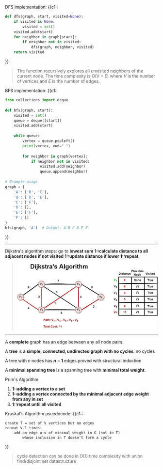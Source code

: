 DFS implementation:
{{c1::
```python
def dfs(graph, start, visited=None):
    if visited is None:
        visited = set()
    visited.add(start)
    for neighbor in graph[start]:
        if neighbor not in visited:
            dfs(graph, neighbor, visited)
    return visited
```
}}
>The function recursively explores all unvisited neighbors of the current node.
>The time complexity is O(V + E) where $V$ is the number of vertices and $E$ is the number of edges.

BFS implementation:
{{c1::
```python
from collections import deque

def bfs(graph, start):
    visited = set()
    queue = deque([start])
    visited.add(start)
    
    while queue:
        vertex = queue.popleft()
        print(vertex, end=" ")
        
        for neighbor in graph[vertex]:
            if neighbor not in visited:
                visited.add(neighbor)
                queue.append(neighbor)

# Example usage
graph = {
    'A': ['B', 'C'],
    'B': ['D', 'E'],
    'C': ['F'],
    'D': [],
    'E': ['F'],
    'F': []
}
bfs(graph, 'A')  # Output: A B C D E F
```
}}

***

Dijkstra's algorithm steps:
go to **lowest sum**
**1::calculate distance to all adjacent nodes if not visited**
**1::update distance if lower**
**1::repeat**
> ![](z_attachments/Pasted%20image%2020251002173944.png)
***

A **complete** graph has an edge between any all node pairs.

 A **tree** is **a simple, connected, undirected graph with no cycles**.
	no cycles

A tree with $n$ nodes has **$n-1$** edges 
	proved with structural induction

A **minimal spanning tree** is a spanning tree with **minimal total weight**.

Prim's Algorithm
1. **1::adding a vertex to a set**
2. **1::adding a vertex connected by the minimal adjacent edge weight from any in set**
3. **1::repeat until all visited**

Kruskal's Algorithm psuedocode: 
{{c1::
```
create T = set of V vertices but no edges
repeat V-1 times:
	add an edge u-v of minimal weight in G (not in T)
		whose inclusion in T doesn't form a cycle
```
}}
> cycle detection can be done in O(1) time complexity with union find/disjoint set datastructure